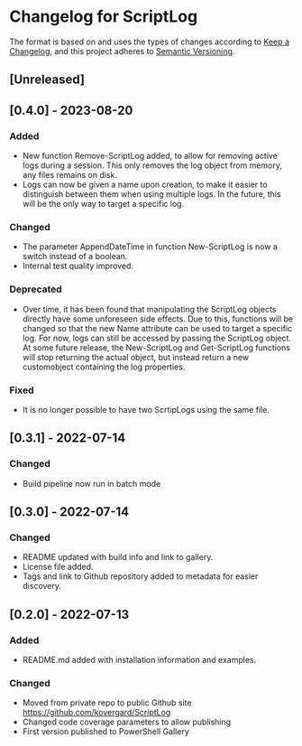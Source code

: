 # Changelog for ScriptLog

The format is based on and uses the types of changes according to [Keep a Changelog](https://keepachangelog.com/en/1.0.0/),
and this project adheres to [Semantic Versioning](https://semver.org/spec/v2.0.0.html).

## [Unreleased]

## [0.4.0] - 2023-08-20

### Added

- New function Remove-ScriptLog added, to allow for removing active logs during a session. This only removes the log object from memory, any files remains on disk. 
- Logs can now be given a name upon creation, to make it easier to distinguish between them when using multiple logs. In the future, this will be the only way to target a specific log.

### Changed

- The parameter AppendDateTime in function New-ScriptLog is now a switch instead of a boolean.
- Internal test quality improved.

### Deprecated

- Over time, it has been found that manipulating the ScriptLog objects directly have some unforeseen side effects. Due to this, functions will be changed so that the new Name attribute can be used to target a specific log. For now, logs can still be accessed by passing the ScriptLog object. At some future release, the New-ScriptLog and Get-ScriptLog functions will stop returning the actual object, but instead return a new customobject containing the log properties.

### Fixed

- It is no longer possible to have two ScrtipLogs using the same file.

## [0.3.1] - 2022-07-14

### Changed

- Build pipeline now run in batch mode

## [0.3.0] - 2022-07-14

### Changed

- README updated with build info and link to gallery.
- License file added.
- Tags and link to Github repository added to metadata for easier discovery.

## [0.2.0] - 2022-07-13

### Added

- README.md added with installation information and examples.

### Changed

- Moved from private repo to public Github site https://github.com/kovergard/ScriptLog
- Changed code coverage parameters to allow publishing
- First version published to PowerShell Gallery
